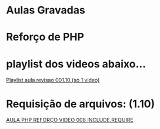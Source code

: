 # Aulas Gravadas
# Reforço de PHP 

# playlist dos videos abaixo... 
[Playlist aula revisao 001.10 (só 1 video)](https://youtube.com/playlist?list=PL2WEynOui8TTzs4TBBhJI_Da1xCEHbcCR)

# Requisição de arquivos: (1.10)
[AULA PHP REFORÇO VIDEO 008 INCLUDE,REQUIRE](https://youtu.be/EI8-NvLfKDk)
